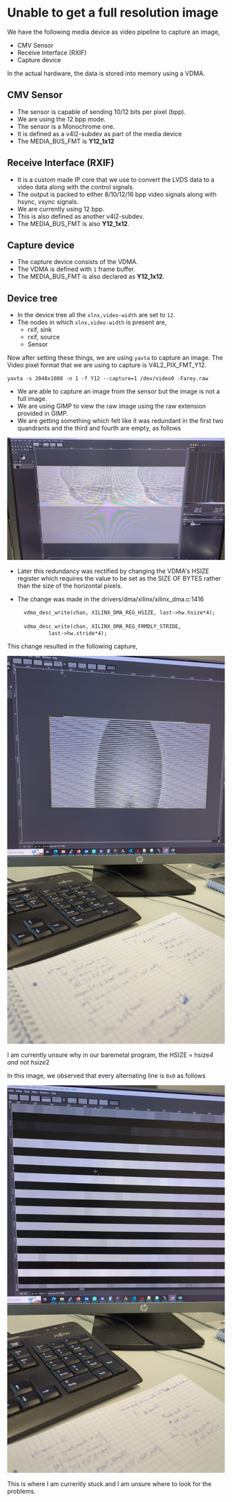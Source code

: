 # Unable to get a full resolution image

We have the following media device as video pipeline to capture an image,

* CMV Sensor
* Receive Interface (RXIF)
* Capture device

In the actual hardware, the data is stored into memory using a VDMA.

## CMV Sensor

* The sensor is capable of sending 10/12 bits per pixel (bpp).
* We are using the 12 bpp mode.
* The sensor is a Monochrome one.
* It is defined as a v4l2-subdev as part of the media device
* The MEDIA_BUS_FMT is **Y12_1x12**


## Receive Interface (RXIF)

* It is a custom made IP core that we use to convert the LVDS data to a video data along with the control signals.
* The output is packed to either 8/10/12/16 bpp video signals along with hsync, vsync signals.
* We are currently using 12 bpp.
* This is also defined as another v4l2-subdev.
* The MEDIA_BUS_FMT is also **Y12_1x12**.

## Capture device

* The capture device consists of the VDMA.
* The VDMA is defined with `1` frame buffer.
* The MEDIA_BUS_FMT is also declared as **Y12_1x12**.

## Device tree

* In the device tree all the `xlnx,video-width` are set to `12`.
* The nodes in which `xlnx,video-width` is present are,
  * rxif, sink
  * rxif, source
  * Sensor

Now after setting these things, we are using `yavta` to capture an image. The Video pixel format that we are using to capture is V4L2_PIX_FMT_Y12.

    yavta -s 2048x1088 -n 1 -f Y12 --capture=1 /dev/video0 -Farey.raw

* We are able to capture an image from the sensor but the image is not a full image.
* We are using GIMP to view the raw image using the raw extension provided in GIMP.
* We are getting something which felt like it was redundant in the first two quandrants and the third and fourth are empty, as follows

![image](first_img.jpg)

* Later this redundancy was rectified by changing the VDMA's HSIZE register which requires the value to be set as the SIZE OF BYTES rather than the size of the horizontal pixels.
* The change was made in the drivers/dma/xilinx/xilinx_dma.c:1416 
    
        vdma_desc_write(chan, XILINX_DMA_REG_HSIZE, last->hw.hsize*4);
        
        vdma_desc_write(chan, XILINX_DMA_REG_FRMDLY_STRIDE,
                last->hw.stride*4);

This change resulted in the following capture,

![image_2](second_img.jpg)

I am currently unsure why in our baremetal program, the HSIZE = hsize*4 and not hsize*2

In this image, we observed that every alternating line is `0x0` as follows

![image_3](third_img.jpg)


This is where I am currently stuck and I am unsure where to look for the problems. 
